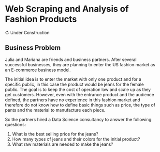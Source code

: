# Web Scraping and Analysis of Fashion Products

↻ Under Construction

## Business Problem
Julia and Mariana are friends and business partners. After several successful businesses, they are planning to enter the US fashion market as an E-commerce business model.

The initial idea is to enter the market with only one product and for a specific public, in this case the product would be jeans for the female public. The goal is to keep the cost of operation low and scale up as they get customers. However, even with the entrance product and the audience defined, the partners have no experience in this fashion market and therefore do not know how to define basic things such as price, the type of pants and the material to manufacture each piece.

So the partners hired a Data Science consultancy to answer the following questions: 
1. What is the best selling price for the jeans?
2. How many types of jeans and their colors for the initial product?
3. What raw materials are needed to make the jeans?


